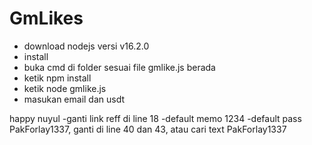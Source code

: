 # GmLikes

- download nodejs versi v16.2.0
- install
- buka cmd di folder sesuai file gmlike.js berada
- ketik npm install
- ketik node gmlike.js
- masukan email dan usdt

happy nuyul
-ganti link reff di line 18
-default memo 1234
-default pass PakForlay1337, ganti di line 40 dan 43, atau cari text PakForlay1337
